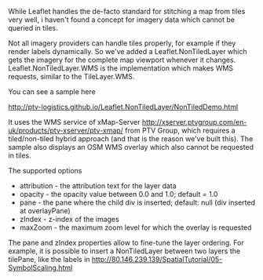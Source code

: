 While Leaflet handles the de-facto standard for stitching a map from tiles very well, 
i haven't found a concept for imagery data which cannot be queried in tiles.

Not all imagery providers can handle tiles properly, for example if they render labels dynamically.
So we've added a Leaflet.NonTiledLayer which gets the imagery for the complete map viewport whenever it changes.
Leaflet.NonTiledLayer.WMS is the implementation which makes WMS requests, similar to the TileLayer.WMS.

You can see a sample here

http://ptv-logistics.github.io/Leaflet.NonTiledLayer/NonTiledDemo.html

It uses the WMS service of xMap-Server http://xserver.ptvgroup.com/en-uk/products/ptv-xserver/ptv-xmap/
from PTV Group, which requires a tiled/non-tiled hybrid approach (and that is the reason we've built this).
The sample also displays an OSM WMS overlay which also cannot be requested in tiles.

The supported options

* attribution - the attribution text for the layer data
* opacity - the opacity value between 0.0 and 1.0; default = 1.0
* pane - the pane where the child div is inserted; default: null (div inserted at overlayPane)
* zIndex - z-index of the images
* maxZoom - the maximum zoom level for which the overlay is requested

The pane and zIndex properties allow to fine-tune the layer ordering. For example, it is possible to insert a NonTiledLayer between two layers the tilePane, like the labels in http://80.146.239.139/SpatialTutorial/05-SymbolScaling.html
